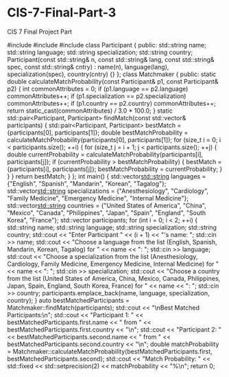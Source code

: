 # CIS-7-Final-Part-3
CIS 7 Final Project Part 

#include <iostream>
#include <vector>
#include <iomanip>
class Participant {
public:
    std::string name;
    std::string language;
    std::string specialization;
    std::string country;
    Participant(const std::string& n, const std::string& lang, const std::string& spec, const std::string& cntry)
        : name(n), language(lang), specialization(spec), country(cntry) {}
};
class Matchmaker {
public:
    static double calculateMatchProbability(const Participant& p1, const Participant& p2) {
        int commonAttributes = 0;
        if (p1.language == p2.language) commonAttributes++;
        if (p1.specialization == p2.specialization) commonAttributes++;
        if (p1.country == p2.country) commonAttributes++;
        return static_cast<double>(commonAttributes) / 3.0 * 100.0;
    }
    static std::pair<Participant, Participant> findMatch(const std::vector<Participant>& participants) {
        std::pair<Participant, Participant> bestMatch = {participants[0], participants[1]};
        double bestMatchProbability = calculateMatchProbability(participants[0], participants[1]);
        for (size_t i = 0; i < participants.size(); ++i) {
            for (size_t j = i + 1; j < participants.size(); ++j) {
                double currentProbability = calculateMatchProbability(participants[i], participants[j]);
                if (currentProbability > bestMatchProbability) {
                    bestMatch = {participants[i], participants[j]};
                    bestMatchProbability = currentProbability;
                }
            }
        }
        return bestMatch;
    }
};
int main() {
    std::vector<std::string> languages = {"English", "Spanish", "Mandarin", "Korean", "Tagalog"};
    std::vector<std::string> specializations = {"Anesthesiology", "Cardiology", "Family Medicine", "Emergency Medicine", "Internal Medicine"};
    std::vector<std::string> countries = {"United States of America", "China", "Mexico", "Canada", "Philippines", "Japan", "Spain", "England", "South Korea", "France"};
    std::vector<Participant> participants;
    for (int i = 0; i < 2; ++i) {
        std::string name;
        std::string language;
        std::string specialization;
        std::string country;
        std::cout << "Enter Participant " << (i + 1) << "'s name: ";
        std::cin >> name;
        std::cout << "Choose a language from the list (English, Spanish, Mandarin, Korean, Tagalog) for " << name << ": ";
        std::cin >> language;
        std::cout << "Choose a specialization from the list (Anesthesiology, Cardiology, Family Medicine, Emergency Medicine, Internal Medicine) for " << name << ": ";
        std::cin >> specialization;
        std::cout << "Choose a country from the list (United States of America, China, Mexico, Canada, Philippines, Japan, Spain, England, South Korea, France) for " << name << ": ";
        std::cin >> country;
        participants.emplace_back(name, language, specialization, country);
    }
    auto bestMatchedParticipants = Matchmaker::findMatch(participants);
    std::cout << "\nBest Matched Participants:\n";
    std::cout << "Participant 1: " << bestMatchedParticipants.first.name << " from " << bestMatchedParticipants.first.country << "\n";
    std::cout << "Participant 2: " << bestMatchedParticipants.second.name << " from " << bestMatchedParticipants.second.country << "\n";
    double matchProbability = Matchmaker::calculateMatchProbability(bestMatchedParticipants.first, bestMatchedParticipants.second);
    std::cout << "Match Probability: " << std::fixed << std::setprecision(2) << matchProbability << "%\n";
    return 0;
